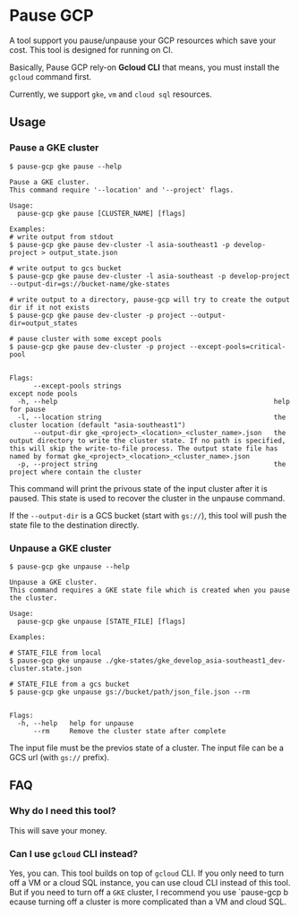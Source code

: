 # Pause GCP

A tool support you pause/unpause your GCP resources which save your cost. This tool is designed for running on CI.

Basically, Pause GCP rely-on **Gcloud CLI** that means, you must install the `gcloud` command first.

Currently, we support `gke`, `vm` and `cloud sql` resources.

## Usage

### Pause a GKE cluster
```console
$ pause-gcp gke pause --help

Pause a GKE cluster.
This command require '--location' and '--project' flags.

Usage:
  pause-gcp gke pause [CLUSTER_NAME] [flags]

Examples:
# write output from stdout
$ pause-gcp gke pause dev-cluster -l asia-southeast1 -p develop-project > output_state.json

# write output to gcs bucket
$ pause-gcp gke pause dev-cluster -l asia-southeast -p develop-project --output-dir=gs://bucket-name/gke-states

# write output to a directory, pause-gcp will try to create the output dir if it not exists
$ pause-gcp gke pause dev-cluster -p project --output-dir=output_states

# pause cluster with some except pools
$ pause-gcp gke pause dev-cluster -p project --except-pools=critical-pool


Flags:
      --except-pools strings                                      except node pools
  -h, --help                                                      help for pause
  -l, --location string                                           the cluster location (default "asia-southeast1")
      --output-dir gke_<project>_<location>_<cluster_name>.json   the output directory to write the cluster state. If no path is specified, this will skip the write-to-file process. The output state file has named by format gke_<project>_<location>_<cluster_name>.json
  -p, --project string                                            the project where contain the cluster
```

This command will print the privous state of the input cluster after it is paused. This state is used to recover the cluster in the unpause command.

If the `--output-dir` is a GCS bucket (start with `gs://`), this tool will push the state file to the destination directly.

### Unpause a GKE cluster

```console
$ pause-gcp gke unpause --help

Unpause a GKE cluster.
This command requires a GKE state file which is created when you pause the cluster.

Usage:
  pause-gcp gke unpause [STATE_FILE] [flags]

Examples:

# STATE_FILE from local
$ pause-gcp gke unpause ./gke-states/gke_develop_asia-southeast1_dev-cluster.state.json

# STATE_FILE from a gcs bucket
$ pause-gcp gke unpause gs://bucket/path/json_file.json --rm


Flags:
  -h, --help   help for unpause
      --rm     Remove the cluster state after complete
```
The input file must be the previos state of a cluster. The input file can be a GCS url (with `gs://` prefix).

## FAQ

### Why do I need this tool?
This will save your money.

### Can I use `gcloud` CLI instead?
Yes, you can. This tool builds on top of `gcloud` CLI. If you only need to turn off a VM or a cloud SQL instance,
you can use cloud CLI instead of this tool. But if you need to turn off a `GKE` cluster, I recommend you use `pause-gcp b ecause turning off a cluster is more complicated than a VM and cloud SQL.
